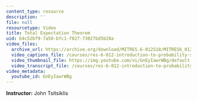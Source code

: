 ```yaml
---
content_type: resource
description: ''
file: null
resourcetype: Video
title: Total Expectation Theorem
uid: b4c52bf9-7a50-bfc1-f827-73027bd5b28a
video_files:
  archive_url: https://archive.org/download/MITRES.6-012S18/MITRES6_012S18_L06-05_300k.mp4
  video_captions_file: /courses/res-6-012-introduction-to-probability-spring-2018/a519304f112a55f5862e796edfc05471_GnEyIawrWBg.vtt
  video_thumbnail_file: https://img.youtube.com/vi/GnEyIawrWBg/default.jpg
  video_transcript_file: /courses/res-6-012-introduction-to-probability-spring-2018/db6c596edbb7c0412e5b1aa9461ac127_GnEyIawrWBg.pdf
video_metadata:
  youtube_id: GnEyIawrWBg
---
```


**Instructor:** John Tsitsiklis
